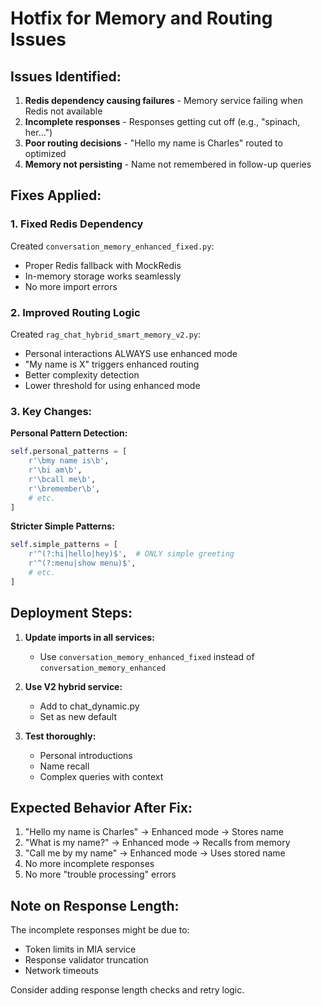 # Hotfix for Memory and Routing Issues

## Issues Identified:

1. **Redis dependency causing failures** - Memory service failing when Redis not available
2. **Incomplete responses** - Responses getting cut off (e.g., "spinach, her...")
3. **Poor routing decisions** - "Hello my name is Charles" routed to optimized
4. **Memory not persisting** - Name not remembered in follow-up queries

## Fixes Applied:

### 1. Fixed Redis Dependency
Created `conversation_memory_enhanced_fixed.py`:
- Proper Redis fallback with MockRedis
- In-memory storage works seamlessly
- No more import errors

### 2. Improved Routing Logic
Created `rag_chat_hybrid_smart_memory_v2.py`:
- Personal interactions ALWAYS use enhanced mode
- "My name is X" triggers enhanced routing
- Better complexity detection
- Lower threshold for using enhanced mode

### 3. Key Changes:

**Personal Pattern Detection:**
```python
self.personal_patterns = [
    r'\bmy name is\b',
    r'\bi am\b',
    r'\bcall me\b',
    r'\bremember\b',
    # etc.
]
```

**Stricter Simple Patterns:**
```python
self.simple_patterns = [
    r'^(?:hi|hello|hey)$',  # ONLY simple greeting
    r'^(?:menu|show menu)$',
    # etc.
]
```

## Deployment Steps:

1. **Update imports in all services:**
   - Use `conversation_memory_enhanced_fixed` instead of `conversation_memory_enhanced`

2. **Use V2 hybrid service:**
   - Add to chat_dynamic.py
   - Set as new default

3. **Test thoroughly:**
   - Personal introductions
   - Name recall
   - Complex queries with context

## Expected Behavior After Fix:

1. "Hello my name is Charles" → Enhanced mode → Stores name
2. "What is my name?" → Enhanced mode → Recalls from memory
3. "Call me by my name" → Enhanced mode → Uses stored name
4. No more incomplete responses
5. No more "trouble processing" errors

## Note on Response Length:

The incomplete responses might be due to:
- Token limits in MIA service
- Response validator truncation
- Network timeouts

Consider adding response length checks and retry logic.